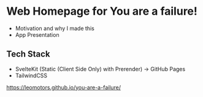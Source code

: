 # Web Homepage for You are a failure!

- Motivation and why I made this
- App Presentation

## Tech Stack

- SvelteKit (Static (Client Side Only) with Prerender) -> GitHub Pages
- TailwindCSS

https://leomotors.github.io/you-are-a-failure/
